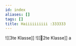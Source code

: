 ```yaml
---
id: index
aliases: []
tags: []
title: Haiiiiiiiiii :333333
---
```

![[3te Klasse]]
![[🥲2te Klasse]]
a
